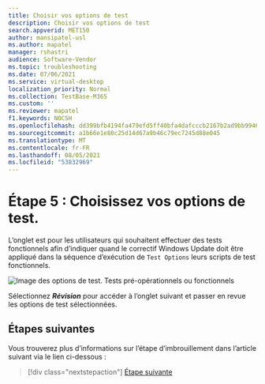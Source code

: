 ```yaml
---
title: Choisir vos options de test
description: Choisir vos options de test
search.appverid: MET150
author: mansipatel-usl
ms.author: mapatel
manager: rshastri
audience: Software-Vendor
ms.topic: troubleshooting
ms.date: 07/06/2021
ms.service: virtual-desktop
localization_priority: Normal
ms.collection: TestBase-M365
ms.custom: ''
ms.reviewer: mapatel
f1.keywords: NOCSH
ms.openlocfilehash: dd399bfb4194fa479efd5ff40bfa4dafcccb2167b2ad9bb99463f454c91c4cfa
ms.sourcegitcommit: a1b66e1e80c25d14d67a9b46c79ec7245d88e045
ms.translationtype: MT
ms.contentlocale: fr-FR
ms.lasthandoff: 08/05/2021
ms.locfileid: "53832969"
---
```

# <a name="step-5-choose-your-test-options"></a>Étape 5 : Choisissez vos options de test. 

L’onglet est pour les utilisateurs qui souhaitent effectuer des tests fonctionnels afin d’indiquer quand le correctif Windows Update doit être appliqué dans la séquence d’exécution de ```Test Options``` leurs scripts de test fonctionnels.

![Image des options de test. Tests pré-opérationnels ou fonctionnels](Media/testoptions.png)

Sélectionnez _**Révision**_ pour accéder à l’onglet suivant et passer en revue les options de test sélectionnées.

## <a name="next-steps"></a>Étapes suivantes

Vous trouverez plus d’informations sur l’étape d’imbrouillement dans l’article suivant via le lien ci-dessous :
> [!div class="nextstepaction"]
> [Étape suivante](review.md)
